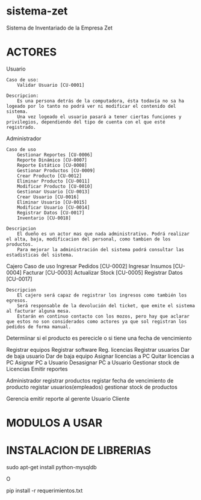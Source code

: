 sistema-zet
===========

Sistema de Inventariado de la Empresa Zet

ACTORES
=======

Usuario

	Caso de uso:
		Validar Usuario [CU-0001]

	Descripcion: 
		Es una persona detrás de la computadora, ésta todavía no sa ha logeado por lo tanto no podrá ver ni modificar el contenido del sistema.
		Una vez logeado el usuario pasará a tener ciertas funciones y privilegios, dependiendo del tipo de cuenta con el que esté registrado.
	

Administrador

	Caso de uso
	    Gestionar Reportes [CU-0006]
	    Reporte Dinámico [CU-0007]
	    Reporte Estático [CU-0008]
	    Gestionar Productos [CU-0009]
	    Crear Producto [CU-0012]
	    Eliminar Producto [CU-0011]
	    Modificar Producto [CU-0010]
	    Gestionar Usuario [CU-0013]
	    Crear Usuario [CU-0016]
	    Eliminar Usuario [CU-0015]
	    Modificar Usuario [CU-0014]
	    Registrar Datos [CU-0017]
	    Inventario [CU-0018]

	Descripcion 	
		El dueño es un actor mas que nada administrativo. Podrá realizar el alta, baja, modificacion del personal, como tambien de los productos. 
		Para mejorar la administración del sistema podrá consultar las estadisticas del sistema.

Cajero
	Caso de uso
	    Ingresar Pedidos [CU-0002]
	    Ingresar Insumos [CU-0004]
	    Facturar [CU-0003]
	    Actualizar Stock [CU-0005]
	    Registrar Datos [CU-0017]

	Descripcion 	
		El cajero será capaz de registrar los ingresos como también los egresos. 
		Será responsable de la devolución del ticket, que emite el sistema al facturar alguna mesa.
		Estarán en continuo contacto con los mozos, pero hay que aclarar que estos no son considerados como actores ya que sol registran los pedidos de forma manual.
		
Determiinar si el producto es perecicle o si  tiene una fecha de vencimiento

Registrar equipos
Registrar software
Reg. licencias
Registrar usuarios
Dar de baja usuario
Dar de baja equipo
Asignar licencias a PC
Quitar licencias a PC
Asignar PC a Usuario
Desasignar PC a Usuario
Gestionar stock de Licencias
Emitir reportes



Administrador
	registrar productos
	registar fecha de vencimiento de producto
	registar usuarios(empleados)
	gestionar stock de productos


Gerencia
	emitir reporte al gerente
Usuario
Cliente




MODULOS A USAR
==============


INSTALACION DE LIBRERIAS
========================

sudo apt-get install python-mysqldb

O

pip install -r requerimientos.txt


